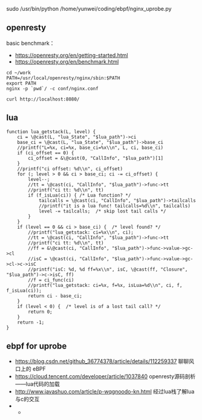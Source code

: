 

 sudo /usr/bin/python /home/yunwei/coding/ebpf/nginx_uprobe.py

## openresty

basic benchmark：

- https://openresty.org/en/getting-started.html
- https://openresty.org/en/benchmark.html

```
cd ~/work
PATH=/usr/local/openresty/nginx/sbin:$PATH
export PATH
nginx -p `pwd`/ -c conf/nginx.conf
```

```
curl http://localhost:8080/
```

## lua

```
function lua_getstack(L, level) {
    ci = \@cast(L, "lua_State", "$lua_path")->ci
    base_ci = \@cast(L, "lua_State", "$lua_path")->base_ci
    //printf("L=%x, ci=%x, base_ci=%x\\n", L, ci, base_ci)
    if (ci_offset == 0) {
        ci_offset = &\@cast(0, "CallInfo", "$lua_path")[1]
    }
    //printf("ci offset: %d\\n", ci_offset)
    for (; level > 0 && ci > base_ci; ci -= ci_offset) {
        level--;
        //tt = \@cast(ci, "CallInfo", "$lua_path")->func->tt
        //printf("ci tt: %d\\n", tt)
        if (f_isLua(ci)) { /* Lua function? */
            tailcalls = \@cast(ci, "CallInfo", "$lua_path")->tailcalls
            //printf("it is a lua func! tailcalls=%d\\n", tailcalls)
            level -= tailcalls;  /* skip lost tail calls */
        }
    }
    if (level == 0 && ci > base_ci) {  /* level found? */
        //printf("lua_getstack: ci=%x\\n", ci);
        //tt = \@cast(ci, "CallInfo", "$lua_path")->func->tt
        //printf("ci tt: %d\\n", tt)
        //ff = &\@cast(ci, "CallInfo", "$lua_path")->func->value->gc->cl
        //isC = \@cast(ci, "CallInfo", "$lua_path")->func->value->gc->cl->c->isC
        //printf("isC: %d, %d ff=%x\\n", isC, \@cast(ff, "Closure", "$lua_path")->c->isC, ff)
        //f = ci_func(ci)
        //printf("lua_getstack: ci=%x, f=%x, isLua=%d\\n", ci, f, f_isLua(ci));
        return ci - base_ci;
    }
    if (level < 0) {  /* level is of a lost tail call? */
        return 0;
    }
    return -1;
}

```

## ebpf for uprobe

- https://blog.csdn.net/github_36774378/article/details/112259337 聊聊风口上的 eBPF
- https://cloud.tencent.com/developer/article/1037840 openresty源码剖析——lua代码的加载
- http://www.javashuo.com/article/p-wqgnoodo-kn.html 经过lua栈了解lua与c的交互
- - 
